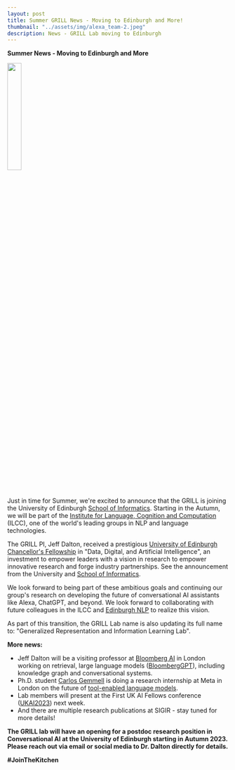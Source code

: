 ```yaml
---
layout: post
title: Summer GRILL News - Moving to Edinburgh and More!
thumbnail: "../assets/img/alexa_team-2.jpeg"
description: News - GRILL Lab moving to Edinburgh
---
```


<strong>Summer News - Moving to Edinburgh and More</strong>

<img src="https://media.inf.ed.ac.uk/infweb/logos/Informatics_Uni_vertical.png" height="25%" width="25%">

Just in time for Summer, we're excited to announce that the GRILL is joining the University of Edinburgh [School of Informatics](https://www.ed.ac.uk/informatics). Starting in the Autumn, we will be part of the [Institute for Language, Cognition and Computation](https://web.inf.ed.ac.uk/ilcc) (ILCC), one of the world's leading groups in NLP and language technologies. 

The GRILL PI, Jeff Dalton, received a prestigious [University of Edinburgh Chancellor's Fellowship](https://www.ed.ac.uk/news/2023/fellowships-recognise-pioneering-research-talent) in "Data, Digital, and Artificial Intelligence", an investment to empower leaders with a vision in research to empower innovative research and forge industry partnerships. See the announcement from the University and [School of Informatics](https://www.ed.ac.uk/informatics/news-events/news/2023/school-of-informatics-chancellors-fellows-2023). 

We look forward to being part of these ambitious goals and continuing our group's research on developing the future of conversational AI assistants like Alexa, ChatGPT, and beyond. We look forward to collaborating with future colleagues in the ILCC and [Edinburgh NLP](https://edinburghnlp.inf.ed.ac.uk/) to realize this vision. 

As part of this transition, the GRILL Lab name is also updating its full name to: "Generalized Representation and Information Learning Lab".

<strong>More news:</strong>
- Jeff Dalton will be a visiting professor at [Bloomberg AI](https://www.bloomberg.com/company/values/tech-at-bloomberg/artificial-intelligence-ai/) in London working on retrieval, large language models ([BloombergGPT](https://www.bloomberg.com/company/press/bloomberggpt-50-billion-parameter-llm-tuned-finance/)), including knowledge graph and conversational systems.
- Ph.D. student [Carlos Gemmell](https://carlos-gemmell.github.io/) is doing a research internship at Meta in London on the future of [tool-enabled language models](https://arxiv.org/abs/2302.04761).
- Lab members will present at the First UK AI Fellows conference ([UKAI2023](https://uk-ai.org/ukai2023/)) next week.
- And there are multiple research publications at SIGIR - stay tuned for more details!

<strong>The GRILL lab will have an opening for a postdoc research position in Conversational AI at the University of Edinburgh starting in Autumn 2023. Please reach out via email or social media to Dr. Dalton directly for details.<strong>


**#JoinTheKitchen** 
